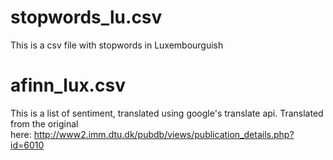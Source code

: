 # stopwords_lu.csv
This is a csv file with stopwords in Luxembourguish

# afinn_lux.csv
This is a list of sentiment, translated using google's translate api. Translated from the original here: http://www2.imm.dtu.dk/pubdb/views/publication_details.php?id=6010
